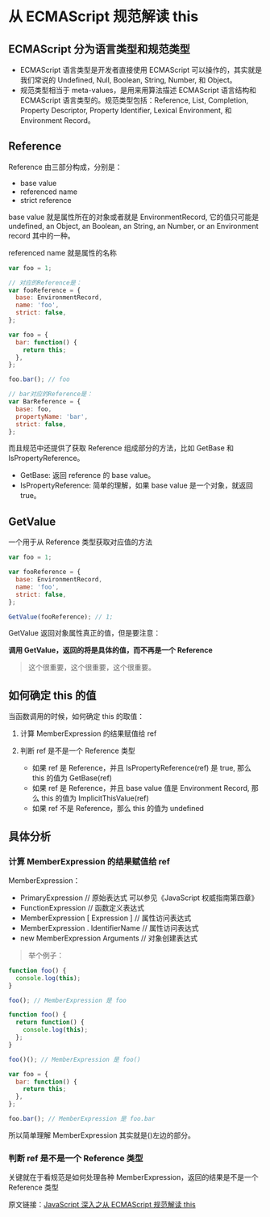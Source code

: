 # 从 ECMAScript 规范解读 this

## ECMAScript 分为语言类型和规范类型

- ECMAScript 语言类型是开发者直接使用 ECMAScript 可以操作的，其实就是我们常说的 Undefined, Null, Boolean, String, Number, 和 Object。
- 规范类型相当于 meta-values，是用来用算法描述 ECMAScript 语言结构和 ECMAScript 语言类型的。规范类型包括：Reference, List, Completion, Property Descriptor, Property Identifier, Lexical Environment, 和 Environment Record。

## Reference

Reference 由三部分构成，分别是：

- base value
- referenced name
- strict reference

base value 就是属性所在的对象或者就是 EnvironmentRecord, 它的值只可能是 undefined, an Object, an Boolean, an String, an Number, or an Environment record 其中的一种。

referenced name 就是属性的名称

```js
var foo = 1;

// 对应的Reference是：
var fooReference = {
  base: EnvironmentRecord,
  name: 'foo',
  strict: false,
};
```

```js
var foo = {
  bar: function() {
    return this;
  },
};

foo.bar(); // foo

// bar对应的Reference是：
var BarReference = {
  base: foo,
  propertyName: 'bar',
  strict: false,
};
```

而且规范中还提供了获取 Reference 组成部分的方法，比如 GetBase 和 IsPropertyReference。

- GetBase: 返回 reference 的 base value。
- IsPropertyReference: 简单的理解，如果 base value 是一个对象，就返回 true。

## GetValue

一个用于从 Reference 类型获取对应值的方法

```js
var foo = 1;

var fooReference = {
  base: EnvironmentRecord,
  name: 'foo',
  strict: false,
};

GetValue(fooReference); // 1;
```

GetValue 返回对象属性真正的值，但是要注意：

**调用 GetValue，返回的将是具体的值，而不再是一个 Reference**

> 这个很重要，这个很重要，这个很重要。

## 如何确定 this 的值

当函数调用的时候，如何确定 this 的取值：

1. 计算 MemberExpression 的结果赋值给 ref
2. 判断 ref 是不是一个 Reference 类型

   - 如果 ref 是 Reference，并且 IsPropertyReference(ref) 是 true, 那么 this 的值为 GetBase(ref)
   - 如果 ref 是 Reference，并且 base value 值是 Environment Record, 那么 this 的值为 ImplicitThisValue(ref)
   - 如果 ref 不是 Reference，那么 this 的值为 undefined

## 具体分析

### 计算 MemberExpression 的结果赋值给 ref

MemberExpression：

- PrimaryExpression // 原始表达式 可以参见《JavaScript 权威指南第四章》
- FunctionExpression // 函数定义表达式
- MemberExpression [ Expression ] // 属性访问表达式
- MemberExpression . IdentifierName // 属性访问表达式
- new MemberExpression Arguments // 对象创建表达式

> 举个例子：

```js
function foo() {
  console.log(this);
}

foo(); // MemberExpression 是 foo

function foo() {
  return function() {
    console.log(this);
  };
}

foo()(); // MemberExpression 是 foo()

var foo = {
  bar: function() {
    return this;
  },
};

foo.bar(); // MemberExpression 是 foo.bar
```

所以简单理解 MemberExpression 其实就是()左边的部分。

### 判断 ref 是不是一个 Reference 类型

关键就在于看规范是如何处理各种 MemberExpression，返回的结果是不是一个 Reference 类型

原文链接：[JavaScript 深入之从 ECMAScript 规范解读 this](https://github.com/mqyqingfeng/Blog/issues/7)
